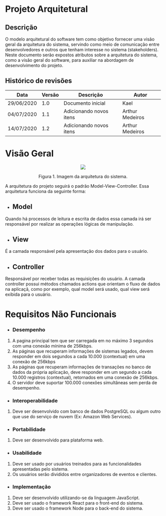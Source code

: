 # Projeto Arquitetural
## Descrição
O modelo arquitetural do software tem como objetivo fornecer uma visão geral da arquitetura do sistema, servindo como meio de comunicação entre desenvolvedores e outros que tenham interesse no sistema (stakeholders). Neste documento serão expostos atributos sobre a arquitetura do sistema, como a visão geral do software, para auxiliar na abordagem de desenvolvimento do projeto.

## Histórico de revisões
Data        | Versão | Descrição                                                      | Autor
------------|--------|----------------------------------------------------------------|--------------------
29/06/2020  | 1.0    | Documento inicial                                              | Kael
04/07/2020  | 1.1    | Adicionando novos itens                                        | Arthur Medeiros
14/07/2020  | 1.2    | Adicionando novos itens                                        | Arthur Medeiros

# Visão Geral
<p align="center">
  <img src="https://github.com/eduviictor/event-manager/blob/master/imagens/modeloArquitetural.png" />
</p>
<p align="center">
Figura 1. Imagem da arquitetura do sistema.
</p>

A arquitetura do projeto seguirá o padrão Model-View-Controller. Essa arquitetura funciona da seguinte forma: 

   + ## Model
   Quando há processos de leitura e escrita de dados essa camada irá ser responsável por realizar as operações lógicas de manipulação.
   
   + ## View
   É a camada responsável pela apresentação dos dados para o usuário.
   
   + ## Controller
   Responsável por receber todas as requisições do usuário. A camada controller possui métodos chamados actions que orientam o fluxo de dados
   na aplicaçã, como por exemplo, qual model será usado, qual view será exibida para o usuário.

# Requisitos Não Funcionais

+ ### Desempenho

1. A pagina principal tem que ser carregada em no máximo 3 segundos com uma conexão mínima de 256kbps.
2. As páginas que recuperam informações de sistemas legados, devem responder em dois segundos a cada 10.000 (contextual) em uma conexão de 256kbps
3. As páginas que recuperam informações de transações no banco de dados da própria aplicação, deve responder em um segundo a cada 10.000 registros (contextual), 
   retornados em uma conexão de 256kbps.    
4. O servidor deve suportar 100.000 conexões simultâneas sem perda de desempenho.                      

- ### Interoperabilidade

1. Deve ser desenvolvido com banco de dados PostgreSQL ou algum outro que use do serviço de nuvem (Ex: Amazon Web Services). 

+ ### Portabilidade

1. Deve ser desenvolvido para plataforma web.

- ### Usabilidade

1. Deve ser usado por usuários treinados para as funcionalidades apresentadas pelo sistema.
2. Os usuários serão divididos entre organizadores de eventos e clientes.

+ ### Implementação

1. Deve ser desenvolvido utilizando-se da linguagem JavaScript.
2. Deve ser usado o framework React para o front-end do sistema.
3. Deve ser usado o framework Node para o back-end do sistema.

